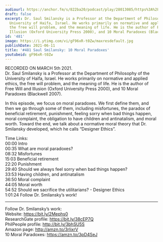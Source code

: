 ```yaml
---
audiourl: https://anchor.fm/s/822ba20/podcast/play/28013085/https%3A%2F%2Fd3ctxlq1ktw2nl.cloudfront.net%2Fstaging%2F2021-2-5%2Fe2340ed0-8b0f-c0fb-792c-e22217298c7b.m4a
draft: false
excerpt: Dr. Saul Smilansky is a Professor at the Department of Philosophy of the
  University of Haifa, Israel. He works primarily on normative and applied ethics,
  the free will problem, and the meaning of life. He is the author of Free Will and
  Illusion (Oxford University Press 2000), and 10 Moral Paradoxes (Blackwell 2007).
id: '481'
image: https://i.ytimg.com/vi/gF96xR-t0Zw/maxresdefault.jpg
publishDate: 2021-06-11
title: '#481 Saul Smilansky: 10 Moral Paradoxes'
youtubeid: gF96xR-t0Zw
---
```

<div class="timelinks">

RECORDED ON MARCH 5th 2021.  
Dr. Saul Smilansky is a Professor at the Department of Philosophy of the University of Haifa, Israel. He works primarily on normative and applied ethics, the free will problem, and the meaning of life. He is the author of Free Will and Illusion (Oxford University Press 2000), and 10 Moral Paradoxes (Blackwell 2007).

In this episode, we focus on moral paradoxes. We first define them, and then we go through some of them, including misfortunes, the paradox of beneficial retirement, punishment, feeling sorry when bad things happen, moral complaint, the obligation to have children and antinatalism, and moral worth. Toward the end, we talk about a normative moral theory that Dr. Smilansky developed, which he calls “Designer Ethics”. 

Time Links:  
<time>00:00</time> Intro  
<time>00:35</time> What are moral paradoxes?  
<time>08:32</time> Misfortunes  
<time>15:03</time> Beneficial retirement  
<time>22:20</time> Punishment  
<time>29:40</time> Should we always feel sorry when bad things happen?  
<time>33:53</time> Having children, and antinatalism  
<time>36:50</time> Moral complaint  
<time>44:05</time> Moral worth  
<time>54:52</time> Should we sacrifice the utilitarians? - Designer Ethics  
<time>1:01:24</time> Follow Dr. Smilansky’s work!

---

Follow Dr. Smilansky’s work:  
Website: https://bit.ly/2Mephs0  
ResearchGate profile: https://bit.ly/38cEP7Q  
PhilPeople profile: http://bit.ly/3bhSU5S  
Amazon page: http://amzn.to/3rlixrV  
10 Moral Paradoxes: https://amzn.to/3pD4SeJ
</div>

